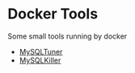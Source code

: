# Docker Tools
Some small tools running by docker
* [MySQLTuner](./mysqltuner)
* [MySQLKiller](./mysqlkiller)
